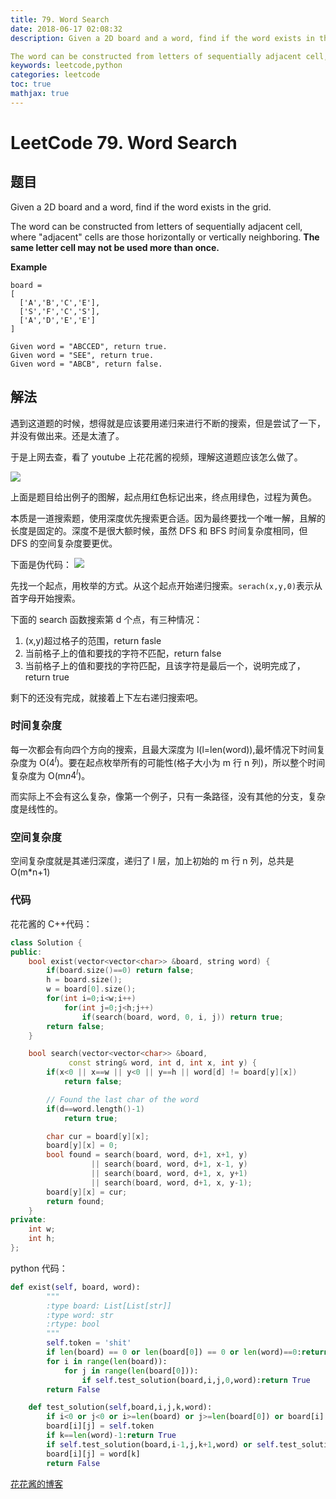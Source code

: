 ```yaml
---
title: 79. Word Search
date: 2018-06-17 02:08:32
description: Given a 2D board and a word, find if the word exists in the grid.

The word can be constructed from letters of sequentially adjacent cell, where "adjacent" cells are those horizontally or vertically neighboring. The same letter cell may not be used more than once.
keywords: leetcode,python  
categories: leetcode
toc: true
mathjax: true
---
```


# LeetCode 79. Word Search

## 题目

Given a 2D board and a word, find if the word exists in the grid.

The word can be constructed from letters of sequentially adjacent cell, where "adjacent" cells are those horizontally or vertically neighboring. **The same letter cell may not be used more than once.**

**Example**

```
board =
[
  ['A','B','C','E'],
  ['S','F','C','S'],
  ['A','D','E','E']
]

Given word = "ABCCED", return true.
Given word = "SEE", return true.
Given word = "ABCB", return false.
```

## 解法

遇到这道题的时候，想得就是应该要用递归来进行不断的搜索，但是尝试了一下，并没有做出来。还是太渣了。

于是上网去查，看了 youtube 上花花酱的视频，理解这道题应该怎么做了。

![](http://ozumifmjd.bkt.clouddn.com/leetcode%2079%281%29.png)

上面是题目给出例子的图解，起点用红色标记出来，终点用绿色，过程为黄色。

本质是一道搜索题，使用深度优先搜索更合适。因为最终要找一个唯一解，且解的长度是固定的。深度不是很大额时候，虽然 DFS 和 BFS 时间复杂度相同，但 DFS 的空间复杂度要更优。

下面是伪代码：
![](http://ozumifmjd.bkt.clouddn.com/leetcode79%282%29.png)

先找一个起点，用枚举的方式。从这个起点开始递归搜索。`serach(x,y,0)`表示从首字母开始搜索。

下面的 search 函数搜索第 d 个点，有三种情况：

1.  (x,y)超过格子的范围，return fasle
2.  当前格子上的值和要找的字符不匹配，return false
3.  当前格子上的值和要找的字符匹配，且该字符是最后一个，说明完成了，return true

剩下的还没有完成，就接着上下左右递归搜索吧。

### 时间复杂度

每一次都会有向四个方向的搜索，且最大深度为 l(l=len(word)),最坏情况下时间复杂度为 O($4^l$)。要在起点枚举所有的可能性(格子大小为 m 行 n 列)，所以整个时间复杂度为 O(m*n*$4^l$)。

而实际上不会有这么复杂，像第一个例子，只有一条路径，没有其他的分支，复杂度是线性的。

### 空间复杂度

空间复杂度就是其递归深度，递归了 l 层，加上初始的 m 行 n 列，总共是 O(m\*n+1)

### 代码

花花酱的 C++代码：

```c++
class Solution {
public:
    bool exist(vector<vector<char>> &board, string word) {
        if(board.size()==0) return false;
        h = board.size();
        w = board[0].size();
        for(int i=0;i<w;i++)
            for(int j=0;j<h;j++)
                if(search(board, word, 0, i, j)) return true;
        return false;
    }

    bool search(vector<vector<char>> &board,
             const string& word, int d, int x, int y) {
        if(x<0 || x==w || y<0 || y==h || word[d] != board[y][x])
            return false;

        // Found the last char of the word
        if(d==word.length()-1)
            return true;

        char cur = board[y][x];
        board[y][x] = 0;
        bool found = search(board, word, d+1, x+1, y)
                  || search(board, word, d+1, x-1, y)
                  || search(board, word, d+1, x, y+1)
                  || search(board, word, d+1, x, y-1);
        board[y][x] = cur;
        return found;
    }
private:
    int w;
    int h;
};
```

python 代码：

```python
def exist(self, board, word):
        """
        :type board: List[List[str]]
        :type word: str
        :rtype: bool
        """
        self.token = 'shit'
        if len(board) == 0 or len(board[0]) == 0 or len(word)==0:return False
        for i in range(len(board)):
            for j in range(len(board[0])):
                if self.test_solution(board,i,j,0,word):return True
        return False

    def test_solution(self,board,i,j,k,word):
        if i<0 or j<0 or i>=len(board) or j>=len(board[0]) or board[i][j]!=word[k]:return False
        board[i][j] = self.token
        if k==len(word)-1:return True
        if self.test_solution(board,i-1,j,k+1,word) or self.test_solution(board,i,j-1,k+1,word) or self.test_solution(board,i+1,j,k+1,word) or self.test_solution(board,i,j+1,k+1,word):return True
        board[i][j] = word[k]
        return False
```

[花花酱的博客](http://zxi.mytechroad.com/blog/leetcode/leetcode-79-word-search/)
